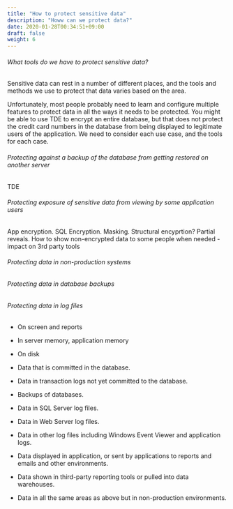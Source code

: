 ```yaml
---
title: "How to protect sensitive data"
description: "Howw can we protect data?"
date: 2020-01-28T00:34:51+09:00
draft: false
weight: 6
---
```


###### What tools do we have to protect sensitive data?

Sensitive data can rest in a number of different places, and the tools and methods we use to protect that data varies based on the area.

Unfortunately, most people probably need to learn and configure multiple features to protect data in all the ways it needs to be protected.  You might be able to use TDE to encrypt an entire database, but that does not protect the credit card numbers in the database from being displayed to legitimate users of the application.  We need to consider each use case, and the tools for each case.

###### Protecting against a backup of the database from getting restored on another server

TDE

###### Protecting exposure of sensitive data from viewing by some application users

App encryption.  SQL Encryption.  Masking.  Structural encyprtion?
Partial reveals. How to show non-encrypted data to some people when needed
-impact on 3rd party tools

###### Protecting data in non-production systems

###### Protecting data in database backups

###### Protecting data in log files


* On screen and reports
* In server memory, application memory
* On disk

* Data that is committed in the database.
* Data in transaction logs not yet committed to the database.
* Backups of databases.
* Data in SQL Server log files.
* Data in Web Server log files.
* Data in other log files including Windows Event Viewer and application logs.
* Data displayed in application, or sent by applications to reports and emails and other environments.
* Data shown in third-party reporting tools or pulled into data warehouses.
* Data in all the same areas as above but in non-production environments.